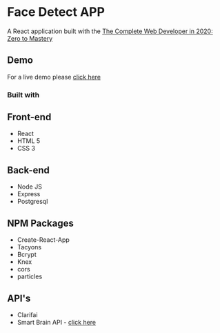 # Face Detect APP
A React application built with the [The Complete Web Developer in 2020: Zero to Mastery](https://www.udemy.com/course/the-complete-web-developer-zero-to-mastery/)
## Demo
For a live demo please [click here](https://auto-face-detect.herokuapp.com/)
### Built with
## Front-end
* React
* HTML 5
* CSS 3
## Back-end
* Node JS
* Express
* Postgresql
## NPM Packages
* Create-React-App
* Tacyons
* Bcrypt
* Knex
* cors
* particles
## API's
* Clarifai
* Smart Brain API - [click here](https://github.com/Rohare1/face-detect-app-api)
